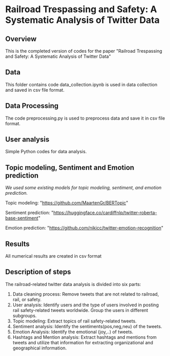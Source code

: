 # Railroad Trespassing and Safety: A Systematic Analysis of Twitter Data

## Overview
This is the completed version of codes for the paper "Railroad Trespassing and Safety: A Systematic Analysis of Twitter Data"
## Data
This folder contains code data_collection.ipynb is used in data collection and saved in csv file format. 
## Data Processing
The code preprocessing.py is used to preprocess data and save it in csv file format. 
## User analysis
Simple Python codes for data analysis.
## Topic modeling, Sentiment and Emotion prediction 
*We used some existing models for topic modeling, sentiment, and emotion prediction.* 

Topic modeling: "https://github.com/MaartenGr/BERTopic"

Sentiment prediction: "https://huggingface.co/cardiffnlp/twitter-roberta-base-sentiment"

Emotion prediction: "https://github.com/nikicc/twitter-emotion-recognition"

## Results
All numerical results are created in csv format
## Description of steps
The railroad-related twitter data analysis is divided into six parts:
  
  1. Data cleaning process: Remove tweets that are not related to railroad, rail, or safety.
  2. User analysis: Identify users and the type of users involved in posting rail safety-related tweets worldwide. Group the users in different subgroups. 
  3. Topic modeling: Extract topics of rail safety-related tweets.
  4. Sentiment analysis: Identify the sentiments(pos,neg,neu) of the tweets.
  5. Emotion Analysis: Identify the emotional (joy,..) of tweets.
  6. Hashtags and Mention analysis: Extract hashtags and mentions from tweets and utilize that information for extracting organizational and geographical information. 
